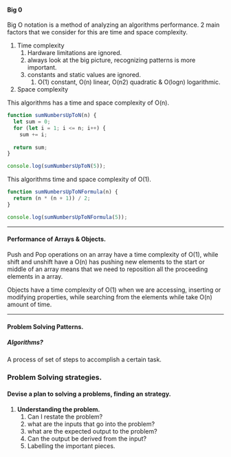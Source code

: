 	
#### Big 0
Big O notation is a method of analyzing an algorithms performance. 2 main factors that we consider for this are time and space complexity.
1. Time complexity
	1. Hardware limitations are ignored.
	2. always look at the big picture, recognizing patterns is more important.
	3. constants and static values are ignored.
		1. O(1) constant, O(n) linear, O(n2) quadratic & O(logn) logarithmic.
2. Space complexity

This algorithms has a time and space complexity of O(n).
```javascript
function sumNumbersUpToN(n) {
  let sum = 0;
  for (let i = 1; i <= n; i++) {
    sum += i;
  
  return sum;
}

console.log(sumNumbersUpToN(5));
```

This algorithms time and space complexity of O(1).
```javascript
function sumNumbersUpToNFormula(n) {
  return (n * (n + 1)) / 2;
}

console.log(sumNumbersUpToNFormula(5));
```

---

#### Performance of Arrays & Objects.

Push and Pop operations on an array have a time complexity of O(1), while shift and unshift have a O(n) has pushing new elements to the start or middle of an array means that we need to reposition all the proceeding elements in a array.

Objects have a time complexity of O(1) when we are accessing, inserting or modifying properties, while searching from the elements while take O(n) amount of time.

---

#### Problem Solving Patterns.

##### Algorithms?
A process of set of steps to accomplish a certain task.
### Problem Solving strategies.

#### Devise a plan to solving a problems, finding an strategy.

1. **Understanding the problem.**
	1. Can I restate the problem?
	2. what are the inputs that go into the problem?
	3. what are the expected output to the problem?
	4. Can the output be derived from the input?
	5. Labelling the important pieces.